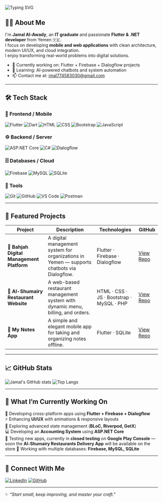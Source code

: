 ![Typing SVG](https://readme-typing-svg.herokuapp.com/?lines=Hi,+I'm+Jamal+Al-Awady;Flutter+%26+.NET+Developer;Welcome+to+my+GitHub+Profile!&center=true&width=600&height=80)

## 👨‍💻 About Me
I'm **Jamal Al-Awady**, an **IT graduate** and passionate **Flutter & .NET developer** from Yemen 🇾🇪.  
I focus on developing **mobile and web applications** with clean architecture, modern UI/UX, and cloud integration.  
I enjoy transforming real-world problems into digital solutions.

- 🔭 Currently working on: Flutter + Firebase + Dialogflow projects  
- 🌱 Learning: AI-powered chatbots and system automation  
- 📫 Contact me at: [jmal774583030@gmail.com](mailto:jmal774583030@gmail.com)

---

## 🛠️ Tech Stack

### 🎨 Frontend / Mobile
![Flutter](https://img.shields.io/badge/Flutter-02569B?style=flat&logo=flutter&logoColor=white)
![Dart](https://img.shields.io/badge/Dart-0175C2?style=flat&logo=dart&logoColor=white)
![HTML](https://img.shields.io/badge/HTML5-E34F26?style=flat&logo=html5&logoColor=white)
![CSS](https://img.shields.io/badge/CSS3-1572B6?style=flat&logo=css3&logoColor=white)
![Bootstrap](https://img.shields.io/badge/Bootstrap-7952B3?style=flat&logo=bootstrap&logoColor=white)
![JavaScript](https://img.shields.io/badge/JavaScript-F7DF1E?style=flat&logo=javascript&logoColor=black)

### ⚙️ Backend / Server
![ASP.NET Core](https://img.shields.io/badge/ASP.NET_Core-1480C0?style=flat&logo=dotnet&logoColor=white)
![C#](https://img.shields.io/badge/C%23-239120?style=flat&logo=csharp&logoColor=white)
![Dialogflow](https://img.shields.io/badge/Dialogflow-FF9800?style=flat&logo=dialogflow&logoColor=white)

### 🗄️ Databases / Cloud
![Firebase](https://img.shields.io/badge/Firebase-FFCA28?style=flat&logo=firebase&logoColor=black)
![MySQL](https://img.shields.io/badge/MySQL-4479A1?style=flat&logo=mysql&logoColor=white)
![SQLite](https://img.shields.io/badge/SQLite-003B57?style=flat&logo=sqlite&logoColor=white)

### 🧰 Tools
![Git](https://img.shields.io/badge/Git-F05032?style=flat&logo=git&logoColor=white)
![GitHub](https://img.shields.io/badge/GitHub-181717?style=flat&logo=github&logoColor=white)
![VS Code](https://img.shields.io/badge/VS_Code-007ACC?style=flat&logo=visual-studio-code&logoColor=white)
![Postman](https://img.shields.io/badge/Postman-FF6C37?style=flat&logo=postman&logoColor=white)

---

## 📂 Featured Projects

| Project | Description | Technologies | GitHub |
|----------|--------------|---------------|--------|
| **🌸 Bahjah Digital Management Platform** | A digital management system for organizations in Yemen — supports chatbots via Dialogflow. | Flutter · Firebase · Dialogflow | [View Repo](https://github.com/Jamaljmeel/Bahjah) |
| **🍴 Al-Shumairy Restaurant Website** | A web-based restaurant management system with dynamic menu, billing, and orders. | HTML · CSS · JS · Bootstrap · MySQL · PHP | [View Repo](https://github.com/Jamaljmeel/Al-Shumairy-Restaurants-Website) |
| **📝 My Notes App** | A simple and elegant mobile app for taking and organizing notes offline. | Flutter · SQLite | [View Repo](https://github.com/Jamaljmeel/Notes) |


---

## 📈 GitHub Stats
![Jamal's GitHub stats](https://github-readme-stats.vercel.app/api?username=Jamaljmeel&show_icons=true&theme=radical)
![Top Langs](https://github-readme-stats.vercel.app/api/top-langs/?username=Jamaljmeel&layout=compact&theme=radical)

---

## 🚀 What I’m Currently Working On
📱 Developing cross-platform apps using **Flutter + Firebase + Dialogflow**  
⚡ Enhancing **UI/UX** with animations & responsive layouts  
🧩 Exploring advanced state management (**BLoC, Riverpod, GetX**)  
💻 Developing an **Accounting System** using **ASP.NET Core**  
📲 Testing new apps, currently in **closed testing** on **Google Play Console** — soon the **Al-Shumairy Restaurants Delivery App** will be available on the store
💾 Working with multiple databases: **Firebase, MySQL, SQLite**

---

## 🔗 Connect With Me
[![LinkedIn](https://img.shields.io/badge/LinkedIn-0A66C2?style=flat&logo=linkedin&logoColor=white)](https://www.linkedin.com/in/jamal-al-awady-005b182a0)
[![GitHub](https://img.shields.io/badge/GitHub-181717?style=flat&logo=github&logoColor=white)](https://github.com/Jamaljmeel)

---

✨ *"Start small, keep improving, and master your craft."*

